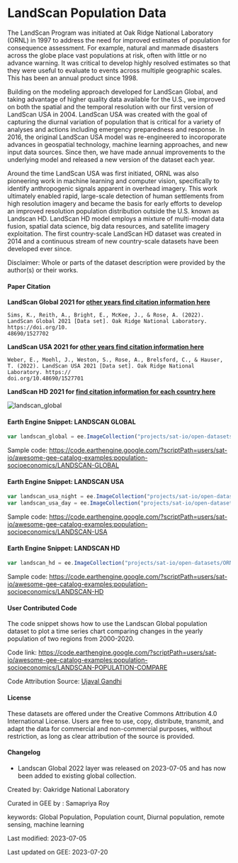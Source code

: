 # LandScan Population Data

The LandScan Program was initiated at Oak Ridge National Laboratory (ORNL) in 1997 to address the need for improved estimates of population for consequence assessment. For example, natural and manmade disasters across the globe place vast populations at risk, often with little or no advance warning. It was critical to develop highly resolved estimates so that they were useful to evaluate to events across multiple geographic scales. This has been an annual product since 1998.

Building on the modeling approach developed for LandScan Global, and taking advantage of higher quality data available for the U.S., we improved on both the spatial and the temporal resolution with our first version of LandScan USA in 2004. LandScan USA was created with the goal of capturing the diurnal variation of population that is critical for a variety of analyses and actions including emergency preparedness and response. In 2016, the original LandScan USA model was re-engineered to incoroporate advances in geospatial technology, machine learning approaches, and new input data sources. Since then, we have made annual improvements to the underlying model and released a new version of the dataset each year.

Around the time LandScan USA was first initiated, ORNL was also pioneering work in machine learning and computer vision, specifically to identify anthropogenic signals apparent in overhead imagery. This work ultimately enabled rapid, large-scale detection of human settlements from high resolution imagery and became the basis for early efforts to develop an improved resolution population distribution outside the U.S. known as Landscan HD. LandScan HD model employs a mixture of multi-modal data fusion, spatial data science, big data resources, and satellite imagery exploitation. The first country-scale LandScan HD dataset was created in 2014 and a continuous stream of new country-scale datasets have been developed ever since.

Disclaimer: Whole or parts of the dataset description were provided by the author(s) or their works.

#### Paper Citation

**LandScan Global 2021 for [other years find citation information here](https://landscan.ornl.gov/citations)**

```
Sims, K., Reith, A., Bright, E., McKee, J., & Rose, A. (2022). LandScan Global 2021 [Data set]. Oak Ridge National Laboratory. https://doi.org/10.
48690/1527702
```

**LandScan USA 2021 for [other years find citation information here](https://landscan.ornl.gov/citations)**

```
Weber, E., Moehl, J., Weston, S., Rose, A., Brelsford, C., & Hauser, T. (2022). LandScan USA 2021 [Data set]. Oak Ridge National Laboratory. https://
doi.org/10.48690/1527701
```

**LandScan HD 2021 for [find citation information for each country here](https://landscan.ornl.gov/citations)**


![landscan_global](https://user-images.githubusercontent.com/6677629/192157803-149b5efe-4aba-4e39-848b-de9fdf964f1b.gif)

#### Earth Engine Snippet: LANDSCAN GLOBAL

```js
var landscan_global = ee.ImageCollection("projects/sat-io/open-datasets/ORNL/LANDSCAN_GLOBAL");
```

Sample code: https://code.earthengine.google.com/?scriptPath=users/sat-io/awesome-gee-catalog-examples:population-socioeconomics/LANDSCAN-GLOBAL

#### Earth Engine Snippet: LANDSCAN USA

```js
var landscan_usa_night = ee.ImageCollection("projects/sat-io/open-datasets/ORNL/LANDSCAN_USA_NIGHT");
var landscan_usa_day = ee.ImageCollection("projects/sat-io/open-datasets/ORNL/LANDSCAN_USA_DAY");
```

Sample code: https://code.earthengine.google.com/?scriptPath=users/sat-io/awesome-gee-catalog-examples:population-socioeconomics/LANDSCAN-USA

#### Earth Engine Snippet: LANDSCAN HD

```js
var landscan_hd = ee.ImageCollection("projects/sat-io/open-datasets/ORNL/LANDSCAN_HD");
```

Sample code: https://code.earthengine.google.com/?scriptPath=users/sat-io/awesome-gee-catalog-examples:population-socioeconomics/LANDSCAN-HD

#### User Contributed Code

The code snippet shows how to use the Landscan Global population dataset to plot a time series chart comparing changes in the yearly population of two regions from 2000-2020.

Code link: https://code.earthengine.google.com/?scriptPath=users/sat-io/awesome-gee-catalog-examples:population-socioeconomics/LANDSCAN-POPULATION-COMPARE

Code Attribution Source: [Ujaval Gandhi](https://www.spatialthoughts.com/)

#### License

These datasets are offered under the Creative Commons Attribution 4.0 International License. Users are free to use, copy, distribute, transmit, and adapt the data for commercial and non-commercial purposes, without restriction, as long as clear attribution of the source is provided.

#### Changelog
* Landscan Global 2022 layer was released on 2023-07-05 and has now been added to existing global collection.

Created by: Oakridge National Laboratory

Curated in GEE by : Samapriya Roy

keywords: Global Population, Population count, Diurnal population, remote sensing, machine learning

Last modified: 2023-07-05

Last updated on GEE: 2023-07-20

